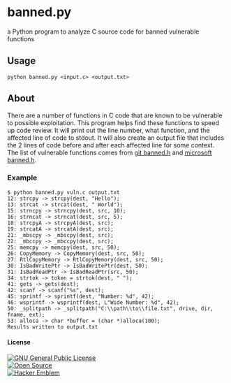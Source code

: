 # banned.py
a Python program to analyze C source code for banned vulnerable functions

## Usage
`python banned.py <input.c> <output.txt>`

## About
There are a number of functions in C code that are known to be vulnerable to possible exploitation. This program helps find these functions to speed up code review. It will print out the line number, what function, and the affected line of code to stdout. It will also create an output file that includes the 2 lines of code before and after each affected line for some context.  
The list of vulnerable functions comes from [git banned.h](https://github.com/git/git/blob/master/banned.h) and [microsoft banned.h](https://github.com/x509cert/banned/tree/master).

### Example
```
$ python banned.py vuln.c output.txt
12: strcpy -> strcpy(dest, "Hello");
13: strcat -> strcat(dest, " World");
15: strncpy -> strncpy(dest, src, 10);
16: strncat -> strncat(dest, src, 5);
18: strcpyA -> strcpyA(dest, src);
19: strcatA -> strcatA(dest, src);
21: _mbscpy -> _mbscpy(dest, src);
22: _mbccpy -> _mbccpy(dest, src);
25: memcpy -> memcpy(dest, src, 50);
26: CopyMemory -> CopyMemory(dest, src, 50);
27: RtlCopyMemory -> RtlCopyMemory(dest, src, 50);
30: IsBadWritePtr -> IsBadWritePtr(dest, 50);
31: IsBadReadPtr -> IsBadReadPtr(src, 50);
34: strtok -> token = strtok(dest, " ");
41: gets -> gets(dest);
42: scanf -> scanf("%s", dest);
45: sprintf -> sprintf(dest, "Number: %d", 42);
46: wsprintf -> wsprintf(dest, L"Wide Number: %d", 42);
50: _splitpath -> _splitpath("C:\\path\\to\\file.txt", drive, dir, fname, ext);
53: alloca -> char *buffer = (char *)alloca(100);
Results written to output.txt
```

#### License
[![GNU General Public License](https://www.gnu.org/graphics/gplv3-88x31.png)](https://www.gnu.org/licenses/gpl-3.0.en.html)\
[![Open Source](http://www.ipol.im/static/badges/open-source.png)](http://www.gnu.org/licenses/gpl.html)\
[![Hacker Emblem](http://catb.org/hacker-emblem/hacker.png)](http://www.catb.org/hacker-emblem/)
